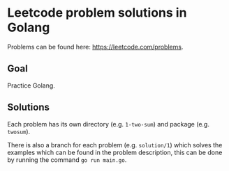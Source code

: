 # Leetcode problem solutions in Golang

Problems can be found here: https://leetcode.com/problems.

## Goal

Practice Golang.

## Solutions

Each problem has its own directory (e.g. `1-two-sum`) and package (e.g. `twosum`).

There is also a branch for each problem (e.g. `solution/1`) which solves the examples which can be found in the problem description, this can be done by running the command `go run main.go`.
